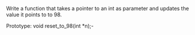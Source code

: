 Write a function that takes a pointer to an int as parameter and updates the value it points to to 98.

Prototype: void reset_to_98(int *n);-

